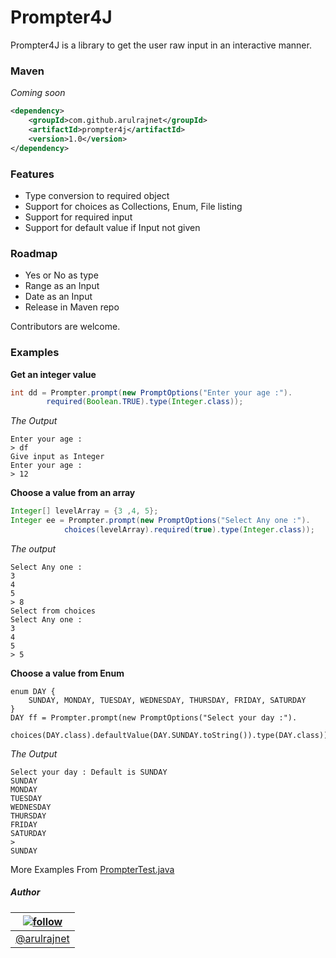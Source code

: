 Prompter4J
==========

Prompter4J is a library to get the user raw input in an interactive manner.

### Maven

*Coming soon*

```xml
<dependency>
    <groupId>com.github.arulrajnet</groupId>
    <artifactId>prompter4j</artifactId>
    <version>1.0</version>
</dependency>
```


### Features

* Type conversion to required object
* Support for choices as Collections, Enum, File listing
* Support for required input
* Support for default value if Input not given

### Roadmap

* Yes or No as type
* Range as an Input
* Date as an Input
* Release in Maven repo
 
Contributors are welcome.
 
### Examples

__Get an integer value__

```java
int dd = Prompter.prompt(new PromptOptions("Enter your age :").
        required(Boolean.TRUE).type(Integer.class));
```
*The Output*
```
Enter your age : 
> df
Give input as Integer
Enter your age : 
> 12
```

__Choose a value from an array__

```java
Integer[] levelArray = {3 ,4, 5};
Integer ee = Prompter.prompt(new PromptOptions("Select Any one :").
            choices(levelArray).required(true).type(Integer.class));
```
*The output*
```
Select Any one : 
3
4
5
> 8
Select from choices
Select Any one : 
3
4
5
> 5
```

__Choose a value from Enum__

```
enum DAY {
    SUNDAY, MONDAY, TUESDAY, WEDNESDAY, THURSDAY, FRIDAY, SATURDAY
}
DAY ff = Prompter.prompt(new PromptOptions("Select your day :").
        choices(DAY.class).defaultValue(DAY.SUNDAY.toString()).type(DAY.class));
```

*The Output*

```
Select your day : Default is SUNDAY
SUNDAY
MONDAY
TUESDAY
WEDNESDAY
THURSDAY
FRIDAY
SATURDAY
> 
SUNDAY
```

More Examples From [PrompterTest.java][testclass]

##### Author

| [![follow][avatar]][twitterhandle] |
|---|
| [@arulrajnet][twitterhandle] |

[twitterhandle]: https://twitter.com/arulrajnet "Follow @arulrajnet on Twitter"
[avatar]: https://avatars0.githubusercontent.com/u/834529?s=70
[testclass]: https://github.com/arulrajnet/prompter4j/blob/master/src/test/java/PrompterTest.java "Test class"